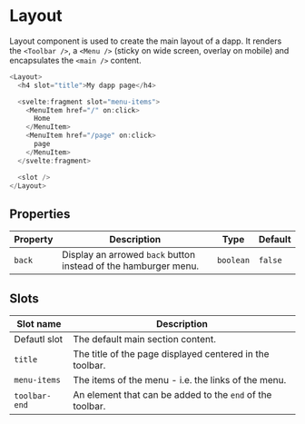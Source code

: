 # Layout

Layout component is used to create the main layout of a dapp. It renders the `<Toolbar />`, a `<Menu />` (sticky on wide screen, overlay on mobile) and encapsulates the `<main />` content.

```javascript
<Layout>
  <h4 slot="title">My dapp page</h4>

  <svelte:fragment slot="menu-items">
    <MenuItem href="/" on:click>
      Home
    </MenuItem>
    <MenuItem href="/page" on:click>
      page
    </MenuItem>
  </svelte:fragment>

  <slot />
</Layout>
```

## Properties

| Property | Description                                                     | Type      | Default |
| -------- | --------------------------------------------------------------- | --------- | ------- |
| `back`   | Display an arrowed `back` button instead of the hamburger menu. | `boolean` | `false` |

## Slots

| Slot name     | Description                                               |
| ------------- | --------------------------------------------------------- |
| Defautl slot  | The default main section content.                         |
| `title`       | The title of the page displayed centered in the toolbar.  |
| `menu-items`  | The items of the menu - i.e. the links of the menu.       |
| `toolbar-end` | An element that can be added to the `end` of the toolbar. |
